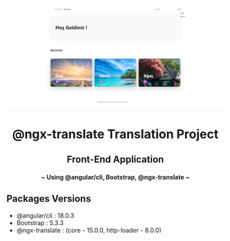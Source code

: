 [![MasterHead](Cover.png)](https://www.berkaykanca.com)

<h1 align="center">@ngx-translate Translation Project</h1>

<h2 align="center"> Front-End Application </h2>

<h4 align="center"> ~ Using @angular/cli, Bootstrap, @ngx-translate  ~ </h4>

## Packages Versions

- @angular/cli : 18.0.3
- Bootstrap : 5.3.3
- @ngx-translate : (core - 15.0.0, http-loader - 8.0.0)

